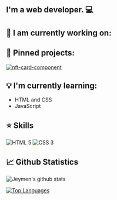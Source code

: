 <h2 aling = "center">
I'm a web developer. 💻
</h2>

## 💼 I am currently working on:

## 📌 Pinned projects:

[![nft-card-component](https://github-readme-stats.vercel.app/api/pin/?username=Jeymen&repo=nft-card-component&theme=onedark)](https://github.com/Jeymen/nft-card-component)

## 💡 I'm currently learning:

- HTML and CSS
- JavaScript

## ⭐ Skills

![HTML 5](https://img.shields.io/badge/HTML5-E34F26?style=for-the-badge&logo=html5&logoColor=white)
![CSS 3](https://img.shields.io/badge/CSS3-1572B6?style=for-the-badge&logo=css3&logoColor=white)

## 📈 Github Statistics

![Jeymen's github stats](https://github-readme-stats.vercel.app/api?username=Jeymen&show_icons=true&theme=onedark)
<br>

[![Top Languages](https://github-readme-stats.vercel.app/api/top-langs/?username=Jeymen&theme=onedark)](https://github.com/Jeymen)
